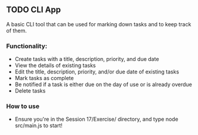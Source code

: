 ## TODO CLI App
A basic CLI tool that can be used for marking down tasks and to keep track of them.

### Functionality:

- Create tasks with a title, description, priority, and due date
- View the details of existing tasks
- Edit the title, description, priority, and/or due date of existing tasks
- Mark tasks as complete
- Be notified if a task is either due on the day of use or is already overdue
- Delete tasks

### How to use

- Ensure you're in the Session 17/Exercise/ directory, and type node src/main.js to start!